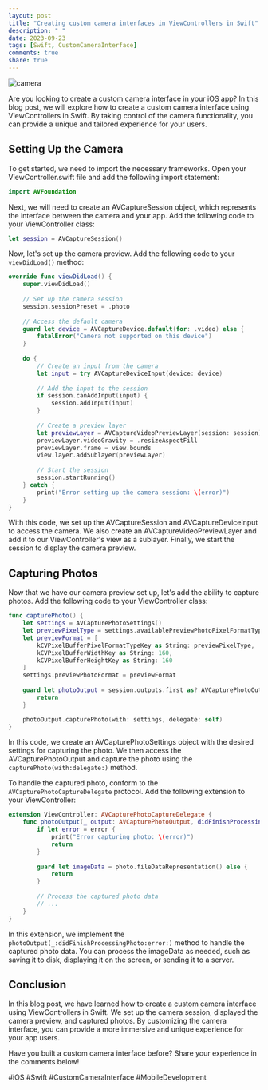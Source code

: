 ```yaml
---
layout: post
title: "Creating custom camera interfaces in ViewControllers in Swift"
description: " "
date: 2023-09-23
tags: [Swift, CustomCameraInterface]
comments: true
share: true
---
```


![camera](https://example.com/camera.jpg)

Are you looking to create a custom camera interface in your iOS app? In this blog post, we will explore how to create a custom camera interface using ViewControllers in Swift. By taking control of the camera functionality, you can provide a unique and tailored experience for your users.

## Setting Up the Camera

To get started, we need to import the necessary frameworks. Open your ViewController.swift file and add the following import statement:

```swift
import AVFoundation
```

Next, we will need to create an AVCaptureSession object, which represents the interface between the camera and your app. Add the following code to your ViewController class:

```swift
let session = AVCaptureSession()
```

Now, let's set up the camera preview. Add the following code to your `viewDidLoad()` method:

```swift
override func viewDidLoad() {
    super.viewDidLoad()
    
    // Set up the camera session
    session.sessionPreset = .photo
    
    // Access the default camera
    guard let device = AVCaptureDevice.default(for: .video) else {
        fatalError("Camera not supported on this device")
    }
    
    do {
        // Create an input from the camera
        let input = try AVCaptureDeviceInput(device: device)
        
        // Add the input to the session
        if session.canAddInput(input) {
            session.addInput(input)
        }
        
        // Create a preview layer
        let previewLayer = AVCaptureVideoPreviewLayer(session: session)
        previewLayer.videoGravity = .resizeAspectFill
        previewLayer.frame = view.bounds
        view.layer.addSublayer(previewLayer)
        
        // Start the session
        session.startRunning()
    } catch {
        print("Error setting up the camera session: \(error)")
    }
}
```

With this code, we set up the AVCaptureSession and AVCaptureDeviceInput to access the camera. We also create an AVCaptureVideoPreviewLayer and add it to our ViewController's view as a sublayer. Finally, we start the session to display the camera preview.

## Capturing Photos

Now that we have our camera preview set up, let's add the ability to capture photos. Add the following code to your ViewController class:

```swift
func capturePhoto() {
    let settings = AVCapturePhotoSettings()
    let previewPixelType = settings.availablePreviewPhotoPixelFormatTypes.first!
    let previewFormat = [
        kCVPixelBufferPixelFormatTypeKey as String: previewPixelType,
        kCVPixelBufferWidthKey as String: 160,
        kCVPixelBufferHeightKey as String: 160
    ]
    settings.previewPhotoFormat = previewFormat
    
    guard let photoOutput = session.outputs.first as? AVCapturePhotoOutput else {
        return
    }

    photoOutput.capturePhoto(with: settings, delegate: self)
}
```

In this code, we create an AVCapturePhotoSettings object with the desired settings for capturing the photo. We then access the AVCapturePhotoOutput and capture the photo using the `capturePhoto(with:delegate:)` method.

To handle the captured photo, conform to the `AVCapturePhotoCaptureDelegate` protocol. Add the following extension to your ViewController:

```swift
extension ViewController: AVCapturePhotoCaptureDelegate {
    func photoOutput(_ output: AVCapturePhotoOutput, didFinishProcessingPhoto photo: AVCapturePhoto, error: Error?) {
        if let error = error {
            print("Error capturing photo: \(error)")
            return
        }
        
        guard let imageData = photo.fileDataRepresentation() else {
            return
        }
        
        // Process the captured photo data
        // ...
    }
}
```

In this extension, we implement the `photoOutput(_:didFinishProcessingPhoto:error:)` method to handle the captured photo data. You can process the imageData as needed, such as saving it to disk, displaying it on the screen, or sending it to a server.

## Conclusion

In this blog post, we have learned how to create a custom camera interface using ViewControllers in Swift. We set up the camera session, displayed the camera preview, and captured photos. By customizing the camera interface, you can provide a more immersive and unique experience for your app users.

Have you built a custom camera interface before? Share your experience in the comments below!

#iOS #Swift #CustomCameraInterface #MobileDevelopment